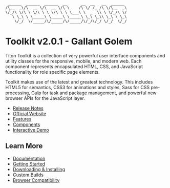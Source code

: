 ```
 ______  ______  ______  __      __  __   __  ______
/\__  _\/\  __ \/\  __ \/\ \    /\ \/ /_ /\ \/\__  _\
\/_/\ \/\ \ \/\ \ \ \/\ \ \ \___\ \  _  \\ \ \/_/\ \/
   \ \_\ \ \_____\ \_____\ \_____\ \_\ \_\\ \_\ \ \_\
    \/_/  \/_____/\/_____/\/_____/\/_/\/_/ \/_/  \/_/
```

# Toolkit v2.0.1 - Gallant Golem #

Titon Toolkit is a collection of very powerful user interface components and utility classes
for the responsive, mobile, and modern web. Each component represents encapsulated HTML, CSS,
and JavaScript functionality for role specific page elements.

Toolkit makes use of the latest and greatest technology. This includes HTML5 for semantics,
CSS3 for animations and styles, Sass for CSS pre-processing, Gulp for task and package management,
and powerful new browser APIs for the JavaScript layer.

* [Release Notes](https://github.com/titon/toolkit/blob/master/docs/en/releases/2.0.md)
* [Official Website](http://titon.io/toolkit)
* [Features](http://titon.io/toolkit#features)
* [Components](http://titon.io/toolkit#components)
* [Interactive Demo](http://demo.titon.io/)

## Learn More ##

* [Documentation](https://github.com/titon/toolkit/tree/master/docs/en)
* [Getting Started](https://github.com/titon/toolkit/blob/master/docs/en/setup/getting-started.md)
* [Downloading & Installing](https://github.com/titon/toolkit/blob/master/docs/en/setup/installing.md)
* [Custom Builds](https://github.com/titon/toolkit/blob/master/docs/en/setup/custom-builds.md)
* [Browser Compatibility](https://github.com/titon/toolkit/blob/master/docs/en/support/compatibility.md)